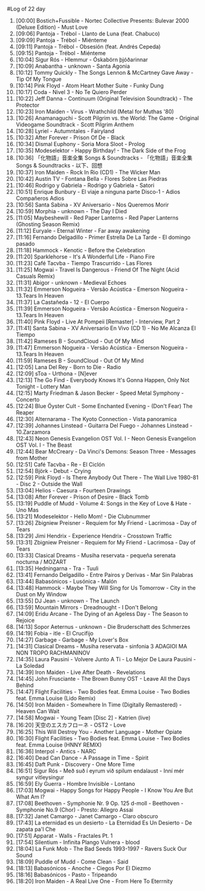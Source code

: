 #Log of 22 day

1. [00:00] Bostich+Fussible - Nortec Collective Presents: Bulevar 2000 (Deluxe Edition) - Must Love
1. [09:06] Pantoja - Trébol - Llanto de Luna (feat. Chabuco)
1. [09:09] Pantoja - Trébol - Miénteme
1. [09:11] Pantoja - Trébol - Obsesión (feat. Andrés Cepeda)
1. [09:15] Pantoja - Trébol - Miénteme
1. [10:04] Sigur Rós - Hlemmur - Óskabörn þjóðarinnar
1. [10:09] Anabantha - unknown - Santa Agonia
1. [10:12] Tommy Quickly - The Songs Lennon & McCartney Gave Away - Tip Of My Tongue
1. [10:14] Pink Floyd - Atom Heart Mother Suite - Funky Dung
1. [10:17] Coda - Nivel 3 - No Te Quiero Perder
1. [10:22] Jeff Danna - Continuum (Original Television Soundtrack) - The Protector
1. [10:23] Iron Maiden - Virus - Wrathchild (Metal for Muthas '80)
1. [10:26] Anamanaguchi - Scott Pilgrim vs. the World: The Game - Original Videogame Soundtrack - Scott Pilgrim Anthem
1. [10:28] Lyriel - Autumntales - Fairyland
1. [10:32] After Forever - Prison Of De - Black
1. [10:34] Dismal Euphony - Soria Mora Sloot - Prolog
1. [10:35] Modeselektor - Happy Birthday! - The Dark Side of the Frog
1. [10:36] 「化物語」音楽全集 Songs & Soundtracks - 「化物語」音楽全集 Songs & Soundtracks - 以下、回想
1. [10:37] Iron Maiden - Rock In Rio (CD1) - The Wicker Man
1. [10:42] Austin TV - Fontana Bella - Flores Sobre Las Piedras
1. [10:46] Rodrigo y Gabriela - Rodrigo y Gabriela - Satori
1. [10:51] Enrique Bunbury - El viaje a ninguna parte Disco-1 - Adios Compañeros Adios
1. [10:56] Santa Sabina - XV Aniversario - Nos Queremos Morir
1. [10:59] Morphia - unknown - The Day I Died
1. [11:05] Maybeshewill - Red Paper Lanterns - Red Paper Lanterns (Ghosting Season Remix)
1. [11:12] Euryale - Eternal Winter - Far away awakening
1. [11:16] Fernando Delgadillo - Primer Estrella De La Tarde - El domingo pasado
1. [11:18] Hammock - Kenotic - Before the Celebration
1. [11:20] Sparklehorse - It's A Wonderful Life - Piano Fire
1. [11:23] Café Tacvba - Tiempo Trascurrido - Las Flores
1. [11:25] Mogwai - Travel Is Dangerous - Friend Of The Night (Acid Casuals Remix)
1. [11:31] Abigor - unknown - Medieval Echoes
1. [11:32] Emmerson Nogueira - Versão Acústica - Emerson Nogueira - 13.Tears In Heaven
1. [11:37] La Castañeda - 12 - El Cuerpo
1. [11:39] Emmerson Nogueira - Versão Acústica - Emerson Nogueira - 13.Tears In Heaven
1. [11:40] Pink Floyd - Live At Pompeii [Remaster] - Interview, Part 2
1. [11:41] Santa Sabina - XV Aniversario En Vivo (CD 1) - No Me Alcanza El Tiempo
1. [11:42] Rameses B - SoundCloud - Out Of My Mind
1. [11:47] Emmerson Nogueira - Versão Acústica - Emerson Nogueira - 13.Tears In Heaven
1. [11:59] Rameses B - SoundCloud - Out Of My Mind
1. [12:05] Lana Del Rey - Born to Die - Radio
1. [12:09] sToa - Urthona - [N]ever
1. [12:13] The Go Find - Everybody Knows It's Gonna Happen, Only Not Tonight - Lottery Man
1. [12:15] Marty Friedman & Jason Becker - Speed Metal Symphony - Concerto
1. [12:24] Blue Öyster Cult - Some Enchanted Evening - (Don't Fear) The Reaper
1. [12:30] Alternarama - The Kyoto Connection - Vista panoramica
1. [12:39] Johannes Linstead - Guitarra Del Fuego - Johannes Linstead - 10.Zarzamora
1. [12:43] Neon Genesis Evangelion OST Vol. I - Neon Genesis Evangelion OST Vol. I - The Beast
1. [12:44] Bear McCreary - Da Vinci's Demons: Season Three - Messages from Mother
1. [12:51] Café Tacvba - Re - El Ciclón
1. [12:54] Björk - Debut - Crying
1. [12:59] Pink Floyd - Is There Anybody Out There - The Wall Live 1980-81 - Disc 2 - Outside the Wall
1. [13:04] Helios - Caesura - Fourteen Drawings
1. [13:08] After Forever - Prison of Desire - Black Tomb
1. [13:19] Puddle of Mudd - Volume 4: Songs in the Key of Love & Hate - Uno Mas
1. [13:21] Modeselektor - Hello Mom! - Die Clubnummer
1. [13:26] Zbigniew Preisner - Requiem for My Friend - Lacrimosa - Day of Tears
1. [13:29] Jimi Hendrix - Experience Hendrix - Crosstown Traffic
1. [13:31] Zbigniew Preisner - Requiem for My Friend - Lacrimosa - Day of Tears
1. [13:33] Clasical Dreams - Musiha reservata - pequeña serenata nocturna /  MOZART
1. [13:35] Hedningarna - Tra - Tuuli
1. [13:41] Fernando Delgadillo - Entre Pairos y Derivas - Mar Sin Palabras
1. [13:44] Babasónicos - Lusónica - Malón
1. [13:48] Hammock - Maybe They Will Sing for Us Tomorrow - City in the Dust on My Window
1. [13:55] DJ Jean - unknown - The Launch
1. [13:59] Mountain Mirrors - Dreadnought - I Don't Belong
1. [14:09] Eridu Arcane - The Dying of an Ageless Day - The Season to Rejoice
1. [14:13] Sopor Aeternus - unknown - Die Bruderschatt des Schmerzes
1. [14:19] Fobia - itle - El Crucifijo
1. [14:27] Garbage - Garbage - My Lover's Box
1. [14:31] Clasical Dreams - Musiha reservata - sinfonia 3 ADAGIOI MA NON TROPO RACHMANINOV
1. [14:35] Laura Pausini - Volvere Junto A Ti - Lo Mejor De Laura Pausini - La Soledad
1. [14:39] Iron Maiden - Live After Death - Revelations
1. [14:45] John Frusciante - The Brown Bunny OST - Leave All the Days Behind
1. [14:47] Flight Facilities - Two Bodies feat. Emma Louise - Two Bodies feat. Emma Louise (Lido Remix)
1. [14:50] Iron Maiden - Somewhere In Time (Digitally Remastered) - Heaven Can Wait
1. [14:58] Mogwai - Young Team [Disc 2] - Katrien (live)
1. [16:20] 天空のエスカフローネ - OST2 - Love
1. [16:25] This Will Destroy You - Another Language - Mother Opiate
1. [16:30] Flight Facilities - Two Bodies feat. Emma Louise - Two Bodies feat. Emma Louise (HNNY REMIX)
1. [16:36] Interpol - Antics - NARC
1. [16:40] Dead Can Dance - A Passage in Time - Spirit
1. [16:45] Daft Punk - Discovery - One More Time
1. [16:51] Sigur Rós - Með suð í eyrum við spilum endalaust - Inní mér syngur vitleysingur
1. [16:59] Ely Guerra - Hombre Invisible - Lontano
1. [17:03] Mogwai - Happy Songs for Happy People - I Know You Are But What Am I?
1. [17:08] Beethoven - Symphonie Nr. 9 Op. 125 d-moll - Beethoven - Symphonie No.9 (Chor) - Presto: Allegro Assai
1. [17:32] Janet Camargo - Janet Camargo - Claro obscuro
1. [17:43] La eternidad es un desierto - La Eternidad Es Un Desierto - De zapata pa'l Che
1. [17:51] Apparat - Walls - Fractales Pt. 1
1. [17:54] Silentium - Infinita Plango Vulnera - blood
1. [18:04] La Funk Mob - The Bad Seeds 1993-1997 - Ravers Suck Our Sound
1. [18:09] Puddle of Mudd - Come Clean - Said
1. [18:13] Babasónicos - Anoche - Ciegos Por El Diezmo
1. [18:16] Babasónicos - Pasto - Tripeando
1. [18:20] Iron Maiden - A Real Live One - From Here To Eterrnity
